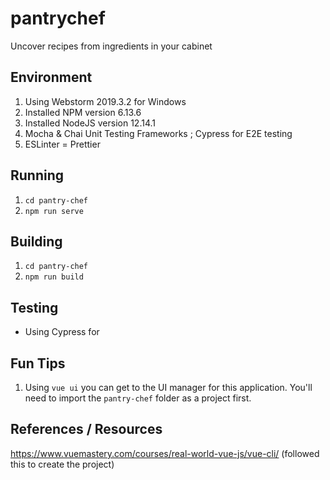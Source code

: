 # pantrychef
Uncover recipes from ingredients in your cabinet

## Environment
1. Using Webstorm 2019.3.2 for Windows
2. Installed NPM version 6.13.6
3. Installed NodeJS version 12.14.1
4. Mocha & Chai Unit Testing Frameworks ; Cypress for E2E testing
5. ESLinter = Prettier

## Running
1. `cd pantry-chef`
2. `npm run serve`

## Building
1. `cd pantry-chef`
2. `npm run build`

## Testing
- Using Cypress for

## Fun Tips
1. Using `vue ui` you can get to the UI manager for this application. You'll need to import the `pantry-chef` folder as a project first.

## References / Resources
https://www.vuemastery.com/courses/real-world-vue-js/vue-cli/ (followed this to create the project)
